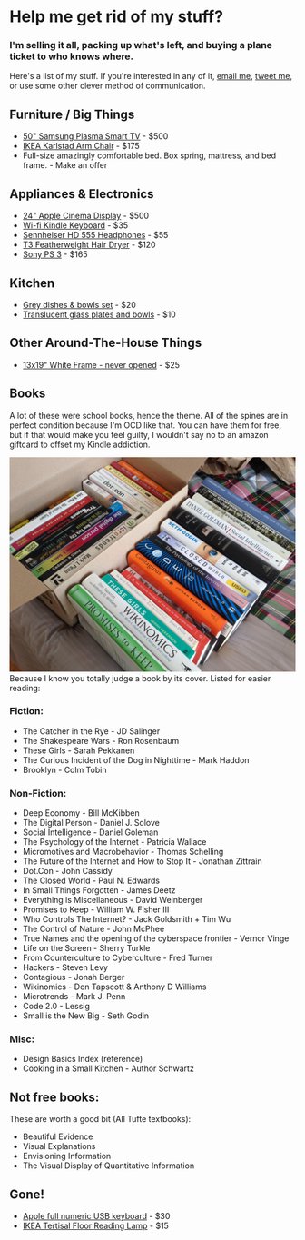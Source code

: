 # Help me get rid of my stuff?

### I'm selling it all, packing up what's left, and buying a plane ticket to who knows where. 

Here's a list of my stuff. If you're interested in any of it, [email me](mailto:jenn@jennvargas.com), [tweet me](http://twitter.com/jennjenn), or use some other clever method of communication.

## Furniture / Big Things

* [50" Samsung Plasma Smart TV](https://post.craigslist.org/manage/4495752893) - $500
* [IKEA Karlstad Arm Chair](https://post.craigslist.org/manage/4496382878) - $175
* Full-size amazingly comfortable bed. Box spring, mattress, and bed frame. - Make an offer

## Appliances & Electronics

* [24" Apple Cinema Display](https://post.craigslist.org/manage/4496424162) - $500
* [Wi-fi Kindle Keyboard](http://newyork.craigslist.org/mnh/ele/4505641528.html) - $35
* [Sennheiser HD 555 Headphones](https://post.craigslist.org/manage/4495906226) - $55
* [T3 Featherweight Hair Dryer](https://post.craigslist.org/manage/4495939685) - $120
* [Sony PS 3](http://newyork.craigslist.org/mnh/vgm/4509393497.html) - $165

## Kitchen
* [Grey dishes & bowls set](http://newyork.craigslist.org/mnh/hsh/4509309381.html) - $20
* [Translucent glass plates and bowls](http://newyork.craigslist.org/mnh/hsh/4509313821.html) - $10

## Other Around-The-House Things
* [13x19" White Frame - never opened](http://newyork.craigslist.org/mnh/hsh/4505841296.html) - $25

## Books
A lot of these were school books, hence the theme. All of the spines are in perfect condition because I'm OCD like that. You can have them for free, but if that would make you feel guilty, I wouldn't say no to an amazon giftcard to offset my Kindle addiction.

![Because I know you totally judge a book by its cover](images/books.jpg)
Because I know you totally judge a book by its cover. Listed for easier reading:

### Fiction:
- The Catcher in the Rye - JD Salinger
- The Shakespeare Wars - Ron Rosenbaum
- These Girls - Sarah Pekkanen
- The Curious Incident of the Dog in Nighttime - Mark Haddon
- Brooklyn - Colm Tobin

### Non-Fiction:
- Deep Economy - Bill McKibben
- The Digital Person - Daniel J. Solove
- Social Intelligence - Daniel Goleman
- The Psychology of the Internet - Patricia Wallace
- Micromotives and Macrobehavior - Thomas Schelling
- The Future of the Internet and How to Stop It - Jonathan Zittrain
- Dot.Con - John Cassidy
- The Closed World - Paul N. Edwards
- In Small Things Forgotten - James Deetz
- Everything is Miscellaneous - David Weinberger
- Promises to Keep - William W. Fisher III
- Who Controls The Internet? - Jack Goldsmith + Tim Wu
- The Control of Nature - John McPhee
- True Names and the opening of the cyberspace frontier - Vernor Vinge
- Life on the Screen - Sherry Turkle
- From Counterculture to Cyberculture - Fred Turner
- Hackers - Steven Levy
- Contagious - Jonah Berger
- Wikinomics - Don Tapscott & Anthony D Williams
- Microtrends - Mark J. Penn
- Code 2.0 - Lessig
- Small is the New Big - Seth Godin

### Misc:
- Design Basics Index (reference)
- Cooking in a Small Kitchen - Author Schwartz

## Not free books:
These are worth a good bit (All Tufte textbooks):

- Beautiful Evidence
- Visual Explanations
- Envisioning Information
- The Visual Display of Quantitative Information

## Gone!
* [Apple full numeric USB keyboard](https://post.craigslist.org/manage/4496437514) - $30
* [IKEA Tertisal Floor Reading Lamp](https://post.craigslist.org/manage/4496398987) - $15